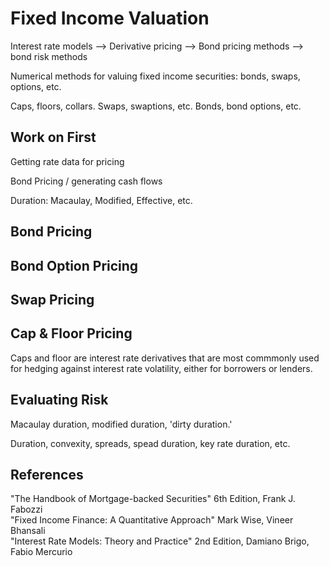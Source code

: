 # Fixed Income Valuation

Interest rate models --> Derivative pricing --> Bond pricing methods --> bond risk methods 

Numerical methods for valuing fixed income securities: bonds, swaps, options, etc.

Caps, floors, collars. Swaps, swaptions, etc. Bonds, bond options, etc. 

## Work on First

Getting rate data for pricing 

Bond Pricing / generating cash flows 

Duration: Macaulay, Modified, Effective, etc. 



## Bond Pricing 

## Bond Option Pricing 

## Swap Pricing

## Cap & Floor Pricing 
Caps and floor are interest rate derivatives that are most commmonly used for hedging against interest rate volatility, either for borrowers or lenders. 

## Evaluating Risk
Macaulay duration, modified duration, 'dirty duration.'

Duration, convexity, spreads, spead duration, key rate duration, etc.

## References
"The Handbook of Mortgage-backed Securities" 6th Edition, Frank J. Fabozzi </br>
"Fixed Income Finance: A Quantitative Approach" Mark Wise, Vineer Bhansali </br> 
"Interest Rate Models: Theory and Practice" 2nd Edition, Damiano Brigo, Fabio Mercurio 
